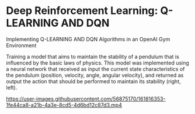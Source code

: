 # Deep Reinforcement Learning: Q-LEARNING AND DQN
Implementing Q-LEARNING AND DQN Algorithms in an OpenAI Gym Environment

Training a model that aims to maintain the stability of a pendulum that is influenced by the basic laws of physics.
This model was implemented using a neural network that received as input the current state characteristics of the pendulum (position,
velocity, angle, angular velocity), and returned as output the action that should be performed to maintain its stability (right, left).

https://user-images.githubusercontent.com/56875170/161816353-1fe44ca8-a21b-4a3e-8cd5-4d6bd12c87d3.mp4

